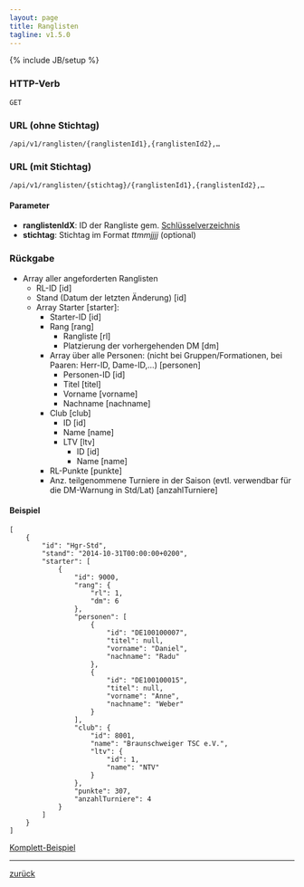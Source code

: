 ```yaml
---
layout: page
title: Ranglisten
tagline: v1.5.0
---
```

{% include JB/setup %}

### HTTP-Verb ###
	GET

### URL (ohne Stichtag) ###
	/api/v1/ranglisten/{ranglistenId1},{ranglistenId2},…

### URL (mit Stichtag) ###
	/api/v1/ranglisten/{stichtag}/{ranglistenId1},{ranglistenId2},…

#### Parameter ####

* **ranglistenIdX**: ID der Rangliste gem. [Schlüsselverzeichnis](../../schluesselverzeichnis.html#ranglisten-ids)
* **stichtag**: Stichtag im Format *ttmmjjjj* (optional)

### Rückgabe ###

* Array aller angeforderten Ranglisten
  * RL-ID [id]  * Stand (Datum der letzten Änderung) [id]  * Array Starter [starter]:	* Starter-ID [id]	* Rang [rang]	  * Rangliste [rl]	  * Platzierung der vorhergehenden DM [dm]	* Array über alle Personen: (nicht bei Gruppen/Formationen, bei Paaren: Herr-ID, Dame-ID,…) [personen] 	  * Personen-ID [id]	  * Titel [titel]	  * Vorname [vorname]	  * Nachname [nachname]	* Club [club]	  * ID [id]	  * Name [name]	  * LTV [ltv]	    * ID [id]	    * Name [name]	* RL-Punkte [punkte]	* Anz. teilgenommene Turniere in der Saison (evtl. verwendbar für die DM-Warnung in Std/Lat) [anzahlTurniere]
#### Beispiel ####

<pre class="line-numbers"><code class="language-javascript">[
    {
        "id": "Hgr-Std",
        "stand": "2014-10-31T00:00:00+0200",
        "starter": [
            {
                "id": 9000,
                "rang": {
                    "rl": 1,
                    "dm": 6
                },
                "personen": [
                    {
                        "id": "DE100100007",
                        "titel": null,
                        "vorname": "Daniel",
                        "nachname": "Radu"
                    },
                    {
                        "id": "DE100100015",
                        "titel": null,
                        "vorname": "Anne",
                        "nachname": "Weber"
                    }
                ],
                "club": {
                    "id": 8001,
                    "name": "Braunschweiger TSC e.V.",
                    "ltv": {
                        "id": 1,
                        "name": "NTV"
                    }
                },
                "punkte": 307,
                "anzahlTurniere": 4
            }
        ]
    }
]</code></pre>

[Komplett-Beispiel](../../examples/ranglisten.json)

* * *

[zurück](javascript:history.go(-1))